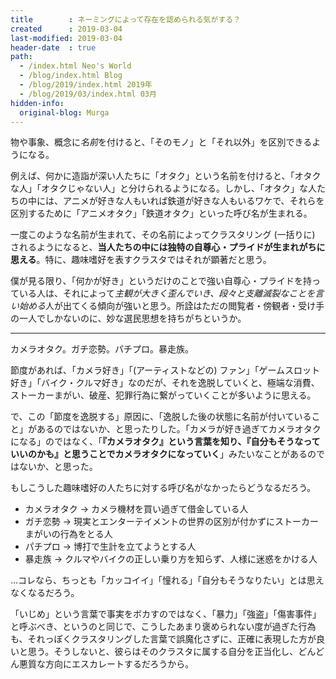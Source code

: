 ```yaml
---
title        : ネーミングによって存在を認められる気がする？
created      : 2019-03-04
last-modified: 2019-03-04
header-date  : true
path:
  - /index.html Neo's World
  - /blog/index.html Blog
  - /blog/2019/index.html 2019年
  - /blog/2019/03/index.html 03月
hidden-info:
  original-blog: Murga
---
```


物や事象、概念に*名前*を付けると、「そのモノ」と「それ以外」を区別できるようになる。

例えば、何かに造詣が深い人たちに「オタク」という名前を付けると、「オタクな人」「オタクじゃない人」と分けられるようになる。しかし、「オタク」な人たちの中には、アニメが好きな人もいれば鉄道が好きな人もいるワケで、それらを区別するために「アニメオタク」「鉄道オタク」といった呼び名が生まれる。

一度このような名前が生まれて、その名前によってクラスタリング (一括りに) されるようになると、**当人たちの中には独特の自尊心・プライドが生まれがちに思える**。特に、趣味嗜好を表すクラスタではそれが顕著だと思う。

僕が見る限り、「何かが好き」というだけのことで強い自尊心・プライドを持っている人は、それによって*主観が大きく歪んでいき、段々と支離滅裂なことを言い始める*人が出てくる傾向が強いと思う。所詮はただの閲覧者・傍観者・受け手の一人でしかないのに、妙な選民思想を持ちがちというか。

-----

カメラオタク。ガチ恋勢。パチプロ。暴走族。

節度があれば、「カメラ好き」「(アーティストなどの) ファン」「ゲームスロット好き」「バイク・クルマ好き」なのだが、それを逸脱していくと、極端な消費、ストーカーまがい、破産、犯罪行為に繋がっていくことが多いように思える。

で、この「節度を逸脱する」原因に、「逸脱した後の状態に名前が付いていること」があるのではないか、と思ったりした。「カメラが好き過ぎてカメラオタクになる」のではなく、「**『カメラオタク』という言葉を知り、『自分もそうなっていいのかも』と思うことでカメラオタクになっていく**」みたいなことがあるのではないか、と思った。

もしこうした趣味嗜好の人たちに対する呼び名がなかったらどうなるだろう。

- カメラオタク → カメラ機材を買い過ぎて借金している人
- ガチ恋勢 → 現実とエンターテイメントの世界の区別が付かずにストーカーまがいの行為をとる人
- パチプロ → 博打で生計を立てようとする人
- 暴走族 → クルマやバイクの正しい乗り方を知らず、人様に迷惑をかける人

…コレなら、ちっとも「カッコイイ」「憧れる」「自分もそうなりたい」とは思えなくなるだろう。

「いじめ」という言葉で事実をボカすのではなく、「暴力」「強盗」「傷害事件」と呼ぶべき、というのと同じで、こうしたあまり褒められない度が過ぎた行為も、それっぽくクラスタリングした言葉で誤魔化さずに、正確に表現した方が良いと思う。そうしないと、彼らはそのクラスタに属する自分を正当化し、どんどん悪質な方向にエスカレートするだろうから。
